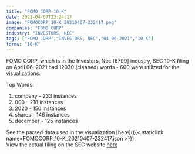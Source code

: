 ```yaml
---
title: "FOMO CORP 10-K"
date: 2021-04-07T23:24:17
image: "FOMOCORP_10-K_20210407-232417.png"
companies: "FOMO CORP"
industry: "INVESTORS, NEC"
tags: ["FOMO CORP","INVESTORS, NEC","04-06-2021","10-K"]
forms: "10-K"
---
```

FOMO CORP, which is in the Investors, Nec [6799] industry, SEC 10-K filing on April 06, 2021 had 12030 (cleaned) words - 600 were utilized for the visualizations.

Top Words:
1. company - 233 instances
2. 000 - 218 instances
3. 2020 - 150 instances
4. shares - 146 instances
5. december - 125 instances


See the parsed data used in the visualization [here]({{< staticlink name=FOMOCORP_10-K_20210407-232417.json >}}).  
View the actual filing on the SEC website [here](https://www.sec.gov/Archives/edgar/data/867028/0001493152-21-008082.txt)